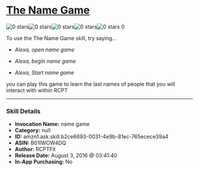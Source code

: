 # [The Name Game](http://alexa.amazon.com/#skills/amzn1.ask.skill.b2ce6693-0031-4e9b-81ec-765ecece39a4)
![0 stars](../../images/ic_star_border_black_18dp_1x.png)![0 stars](../../images/ic_star_border_black_18dp_1x.png)![0 stars](../../images/ic_star_border_black_18dp_1x.png)![0 stars](../../images/ic_star_border_black_18dp_1x.png)![0 stars](../../images/ic_star_border_black_18dp_1x.png) 0

To use the The Name Game skill, try saying...

* *Alexa, open name game*

* *Alexa, begin name game*

* *Alexa, Start name game*

you can play this game to learn the last names of people that you will interact with within RCPT

***

### Skill Details

* **Invocation Name:** name game
* **Category:** null
* **ID:** amzn1.ask.skill.b2ce6693-0031-4e9b-81ec-765ecece39a4
* **ASIN:** B01IWOW4DQ
* **Author:** RCPTFit
* **Release Date:** August 3, 2016 @ 03:41:40
* **In-App Purchasing:** No
